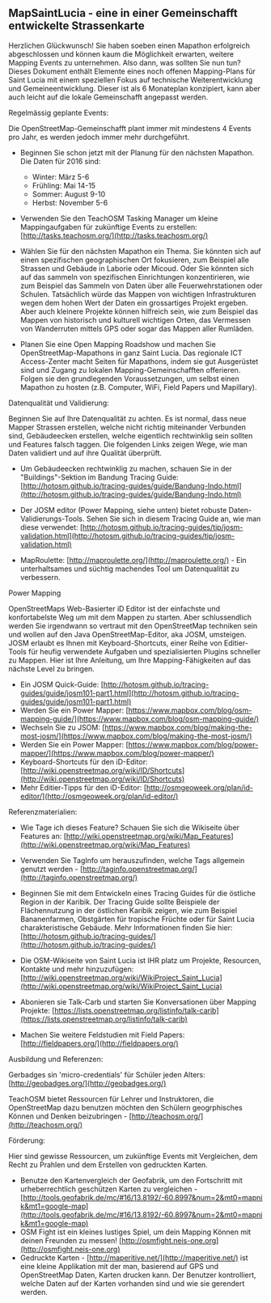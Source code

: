 

## MapSaintLucia - eine in einer Gemeinschafft entwickelte Strassenkarte

Herzlichen Glückwunsch! Sie haben soeben einen Mapathon erfolgreich abgeschlossen und können kaum die Möglichkeit erwarten, weitere Mapping Events zu unternehmen. Also dann, was sollten Sie nun tun? Dieses Dokument enthält Elemente eines noch offenen Mapping-Plans für Saint Lucia mit einem speziellen Fokus auf technische Weiterentwicklung und Gemeineentwicklung. Dieser ist als 6 Monateplan konzipiert, kann aber auch leicht auf die lokale Gemeinschafft angepasst werden.

Regelmässig geplante Events:

Die OpenStreetMap-Gemeinschafft plant immer mit mindestens 4 Events pro Jahr, es werden jedoch immer mehr durchgeführt.

- Beginnen Sie schon jetzt mit der Planung für den nächsten Mapathon. Die Daten für 2016 sind:
	- Winter: März 5-6
	- Frühling: Mai 14-15
	- Sommer: August 9-10
	- Herbst: November 5-6

- Verwenden Sie den TeachOSM Tasking Manager um kleine Mappingaufgaben für zukünftige Events zu erstellen: [http://tasks.teachosm.org/](http://tasks.teachosm.org/)
- Wählen Sie für den nächsten Mapathon ein Thema. Sie könnten sich auf einen spezifischen geographischen Ort fokusieren, zum Beispiel alle Strassen und Gebäude in Laborie oder Micoud. Oder Sie könnten sich auf das sammeln von spezifischen Einrichtungen konzentirieren, wie zum Beispiel das Sammeln von Daten über alle Feuerwehrstationen oder Schulen. Tatsächlich würde das Mappen von wichtigen Infrastrukturen wegen dem hohen Wert der Daten ein grossartiges Projekt ergeben. Aber auch kleinere Projekte können hilfreich sein, wie zum Beispiel das Mappen von historisch und kulturell wichtigen Orten, das Vermessen von Wanderruten mittels GPS oder sogar das Mappen aller Rumläden.
- Planen Sie eine Open Mapping Roadshow und machen Sie OpenStreetMap-Mapathons in ganz Saint Lucia. Das regionale ICT Access-Zenter macht Seiten für Mapathons, indem sie gut Ausgerüstet sind und Zugang zu lokalen Mapping-Gemeinschafften offerieren. Folgen sie den grundlegenden Voraussetzungen, um selbst einen Mapathon zu hosten (z.B. Computer, WiFi, Field Papers und Mapillary).


Datenqualität und Validierung:

Beginnen Sie auf Ihre Datenqualität zu achten. Es ist normal, dass neue Mapper Strassen erstellen, welche nicht richtig miteinander Verbunden sind, Gebäudeecken erstellen, welche eigentlich rechtwinklig sein sollten und Features falsch taggen. Die folgenden Links zeigen Wege, wie man Daten validiert und auf ihre Qualität überprüft.

- Um Gebäudeecken rechtwinklig zu machen, schauen Sie in der "Buildings"-Sektion im Bandung Tracing Guide: [http://hotosm.github.io/tracing-guides/guide/Bandung-Indo.html](http://hotosm.github.io/tracing-guides/guide/Bandung-Indo.html)

- Der JOSM editor (Power Mapping, siehe unten) bietet robuste Daten-Validierungs-Tools. Sehen Sie sich in diesem Tracing Guide an, wie man diese verwendet: [http://hotosm.github.io/tracing-guides/tip/josm-validation.html](http://hotosm.github.io/tracing-guides/tip/josm-validation.html)
- MapRoulette: [http://maproulette.org/](http://maproulette.org/) - Ein unterhaltsames und süchtig machendes Tool um Datenqualität zu verbessern.


Power Mapping

OpenStreetMaps Web-Basierter iD Editor ist der einfachste und konfortabelste Weg um mit dem Mappen zu starten. Aber schlussendlich werden Sie irgendwann so vertraut mit den OpenStreetMap techniken sein und wollen auf den Java OpenStreetMap-Editor, aka JOSM, umsteigen. JOSM erlaubt es Ihnen mit Keyboard-Shortcuts, einer Reihe von Editier-Tools für heufig verwendete Aufgaben und spezialisierten Plugins schneller zu Mappen. Hier ist Ihre Anleitung, um Ihre Mapping-Fähigkeiten auf das nächste Level zu bringen.

- Ein JOSM Quick-Guide: [http://hotosm.github.io/tracing-guides/guide/josm101-part1.html](http://hotosm.github.io/tracing-guides/guide/josm101-part1.html)
- Werden Sie ein Power Mapper: [https://www.mapbox.com/blog/osm-mapping-guide/](https://www.mapbox.com/blog/osm-mapping-guide/)
- Wechseln Sie zu JSOM: [https://www.mapbox.com/blog/making-the-most-josm/](https://www.mapbox.com/blog/making-the-most-josm/)
- Werden Sie ein Power Mapper: [https://www.mapbox.com/blog/power-mapper/](https://www.mapbox.com/blog/power-mapper/)
- Keyboard-Shortcuts für den iD-Editor: [http://wiki.openstreetmap.org/wiki/ID/Shortcuts](http://wiki.openstreetmap.org/wiki/ID/Shortcuts)
- Mehr Editier-Tipps für den iD-Editor: [http://osmgeoweek.org/plan/id-editor/](http://osmgeoweek.org/plan/id-editor/)


Referenzmaterialien:

- Wie Tage ich dieses Feature? Schauen Sie sich die Wikiseite über Features an: [http://wiki.openstreetmap.org/wiki/Map_Features](http://wiki.openstreetmap.org/wiki/Map_Features)
- Verwenden Sie TagInfo um herauszufinden, welche Tags allgemein genutzt werden - [http://taginfo.openstreetmap.org/](http://taginfo.openstreetmap.org/)

- Beginnen Sie mit dem Entwickeln eines Tracing Guides für die östliche Region in der Karibik. Der Tracing Guide sollte Beispiele der Flächennutzung in der östlichen Karibik zeigen, wie zum Beispiel Bananenfarmen, Obstgärten für tropische Früchte oder für Saint Lucia charakteristische Gebäude. Mehr Informationen finden Sie hier: [http://hotosm.github.io/tracing-guides/](http://hotosm.github.io/tracing-guides/)
- Die OSM-Wikiseite von Saint Lucia ist IHR platz um Projekte, Resourcen, Kontakte und mehr hinzuzufügen: [http://wiki.openstreetmap.org/wiki/WikiProject_Saint_Lucia](http://wiki.openstreetmap.org/wiki/WikiProject_Saint_Lucia)
- Abonieren sie Talk-Carb und starten Sie Konversationen über Mapping Projekte: [https://lists.openstreetmap.org/listinfo/talk-carib](https://lists.openstreetmap.org/listinfo/talk-carib)
- Machen Sie weitere Feldstudien mit Field Papers: [http://fieldpapers.org/](http://fieldpapers.org/)


Ausbildung und Referenzen:

Gerbadges sin 'micro-credentials' für Schüler jeden Alters: [http://geobadges.org/](http://geobadges.org/)

TeachOSM bietet Ressourcen für Lehrer und Instruktoren, die OpenStreetMap dazu benutzen möchten den Schülern geogrphisches Können und Denken beizubringen - [http://teachosm.org/](http://teachosm.org/)



Förderung:

Hier sind gewisse Ressourcen, um zukünftige Events mit Vergleichen, dem Recht zu Prahlen und dem Erstellen von gedruckten Karten.

- Benutze den Kartenvergleich der Geofabrik, um den Fortschritt mit urheberrechtlich geschützen Karten zu vergleichen - [http://tools.geofabrik.de/mc/#16/13.8192/-60.8997&num=2&mt0=mapnik&mt1=google-map](http://tools.geofabrik.de/mc/#16/13.8192/-60.8997&num=2&mt0=mapnik&mt1=google-map)
- OSM Fight ist ein kleines lustiges Spiel, um dein Mapping Können mit deinen Freunden zu messen!  [http://osmfight.neis-one.org](http://osmfight.neis-one.org)
- Gedruckte Karten - [http://maperitive.net/](http://maperitive.net/) ist eine kleine Applikation mit der man, basierend auf GPS und OpenStreetMap Daten, Karten drucken kann. Der Benutzer kontrolliert, welche Daten auf der Karten vorhanden sind und wie sie gerendert werden.